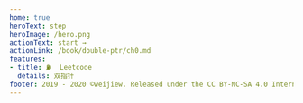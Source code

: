 ```yaml
---
home: true
heroText: step
heroImage: /hero.png
actionText: start →
actionLink: /book/double-ptr/ch0.md
features:
- title: ⛽  Leetcode
  details: 双指针
footer: 2019 - 2020 ©weijiew. Released under the CC BY-NC-SA 4.0 International License.
---
```

